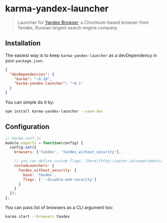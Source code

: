 # karma-yandex-launcher

> Launcher for [Yandex Browser](http://browser.yandex.com), a Chromium-based browser from
Yandex, Russian largest search engine company.

## Installation

The easiest way is to keep `karma-yandex-launcher` as a devDependency in your `package.json`.
```json
{
  "devDependencies": {
    "karma": "~0.10",
    "karma-yandex-launcher": "~0.1"
  }
}
```

You can simple do it by:
```bash
npm install karma-yandex-launcher --save-dev
```

## Configuration
```js
// karma.conf.js
module.exports = function(config) {
  config.set({
    browsers: ['Yandex', 'Yandex_without_security'],

    // you can define custom flags, [here](http://peter.sh/experiments/chromium-command-line-switches/) you can find a list of Chromium command-line switches
    customLaunchers: {
      Yandex_without_security: {
        base: 'Yandex',
        flags: ['--disable-web-security']
      }
    }
  });
};
```

You can pass list of browsers as a CLI argument too:
```bash
karma start --browsers Yandex
```

